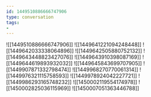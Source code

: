 ```yaml
---
id: 1449510886666747906
type: conversation
tags:
- 
---
```

![[1449510886666747906]]
![[1449641221094248448]]
![[1449642033338064896]]
![[1449642505880752132]]
![[1449643448823427076]]
![[1449643910398087169]]
![[1449644619893932032]]
![[1449645843699707905]]
![[1449907871332798474]]
![[1449968270770061314]]
![[1449976321115758593]]
![[1449978924042227721]]
![[1449986293165748232]]
![[1450002119554174978]]
![[1450002825036115969]]
![[1450007051363446788]]

